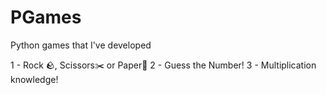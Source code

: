 # PGames
Python games that I've developed

1 - Rock 🪨, Scissors✂️ or Paper📜
2 - Guess the Number!
3 - Multiplication knowledge!
